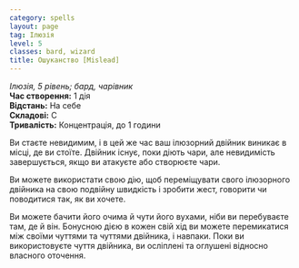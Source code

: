 ```yaml
---
category: spells
layout: page
tag: Ілюзія
level: 5
classes: bard, wizard
title: Ошуканство [Mislead]
---
```


_Ілюзія, 5 рівень; бард, чарівник_    
**Час створення:** 1 дія    
**Відстань:** На себе    
**Складові:** С    
**Тривалість:** Концентрація, до 1 години    

Ви стаєте невидимим, і в цей же час ваш ілюзорний двійник виникає в місці, де ви стоїте. Двійник існує, поки діють чари, але невидимість завершується, якщо ви атакуєте або створюєте чари.    

Ви можете використати свою дію, щоб переміщувати свого ілюзорного двійника на свою подвійну швидкість і зробити жест, говорити чи поводитися так, як ви хочете.    

Ви можете бачити його очима й чути його вухами, ніби ви перебуваєте там, де й він. Бонусною дією в кожен свій хід ви можете перемикатися між своїми чуттями та чуттями двійника, і навпаки. Поки ви використовуєте чуття двійника, ви осліплені та оглушені відносно власного оточення. 
